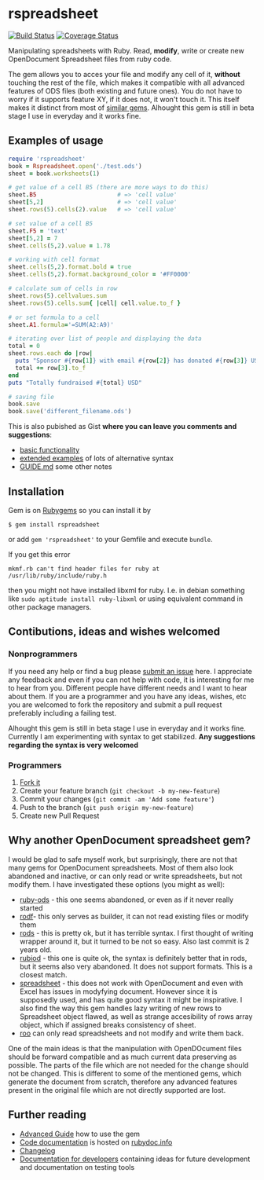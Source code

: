 # rspreadsheet

[![Build Status](https://api.travis-ci.org/gorn/rspreadsheet.svg?branch=master)](https://travis-ci.org/gorn/rspreadsheet) [![Coverage Status](https://coveralls.io/repos/gorn/rspreadsheet/badge.png)](https://coveralls.io/r/gorn/rspreadsheet)
 
Manipulating spreadsheets with Ruby. Read, **modify**, write or create new OpenDocument Spreadsheet files from ruby code. 

The gem allows you to acces your file and modify any cell of it, **without** touching the rest of the file, which makes it compatible with all advanced features of ODS files (both existing and future ones). You do not have to worry if it supports feature XY, if it does not, it won't touch it. This itself makes it distinct from most of [similar gems](#why-another-opendocument-spreadsheet-gem). Alhought this gem is still in beta stage I use in everyday and it works fine.

## Examples of usage

```ruby
require 'rspreadsheet'
book = Rspreadsheet.open('./test.ods')
sheet = book.worksheets(1)

# get value of a cell B5 (there are more ways to do this)
sheet.B5                       # => 'cell value'
sheet[5,2]                     # => 'cell value'
sheet.rows(5).cells(2).value   # => 'cell value'

# set value of a cell B5
sheet.F5 = 'text'
sheet[5,2] = 7
sheet.cells(5,2).value = 1.78

# working with cell format
sheet.cells(5,2).format.bold = true
sheet.cells(5,2).format.background_color = '#FF0000'

# calculate sum of cells in row
sheet.rows(5).cellvalues.sum
sheet.rows(5).cells.sum{ |cell| cell.value.to_f }

# or set formula to a cell
sheet.A1.formula='=SUM(A2:A9)'

# iterating over list of people and displaying the data
total = 0
sheet.rows.each do |row|
  puts "Sponsor #{row[1]} with email #{row[2]} has donated #{row[3]} USD."
  total += row[3].to_f
end
puts "Totally fundraised #{total} USD"

# saving file
book.save
book.save('different_filename.ods')
```

This is also pubished as Gist **where you can leave you comments and suggestions**:

  * [basic functionality](https://gist.github.com/gorn/42e33d086d9b4fda10ec) 
  * [extended examples](https://gist.github.com/gorn/b432e6a69e82628349e6) of lots of alternative syntax
  * [GUIDE.md](GUIDE.md) some other notes

## Installation

Gem is on [Rubygems](https://rubygems.org/gems/rspreadsheet) so you can install it by

    $ gem install rspreadsheet

or add <code>gem 'rspreadsheet'</code> to your Gemfile and execute  <code>bundle</code>. 

If you get this error

    mkmf.rb can't find header files for ruby at /usr/lib/ruby/include/ruby.h 
    
then you might not have installed libxml for ruby. I.e. in debian something like <code>sudo aptitude install ruby-libxml</code> or using equivalent command in other package managers.

## Contibutions, ideas and wishes welcomed

### Nonprogrammers
If you need any help or find a bug please [submit an issue](https://github.com/gorn/rspreadsheet/issues) here. I appreciate any feedback and even if you can not help with code, it is interesting for me to hear from you. Different people have different needs and I want to hear about them. If you are a programmer and you have any ideas, wishes, etc you are welcomed to fork the repository and submit a pull request preferably including a failing test.

Alhought this gem is still in beta stage I use in everyday and it works fine. Currently I am experimenting with syntax to get stabilized. **Any suggestions regarding the syntax is very welcomed**

### Programmers

1. [Fork it](http://github.com/gorn/rspreadsheet/fork)
2. Create your feature branch (`git checkout -b my-new-feature`)
3. Commit your changes (`git commit -am 'Add some feature'`)
4. Push to the branch (`git push origin my-new-feature`)
5. Create new Pull Request
 
## Why another OpenDocument spreadsheet gem?

I would be glad to safe myself work, but surprisingly, there are not that many gems for OpenDocument spreadsheets. Most of them also look abandoned and inactive, or can only read or write spreadsheets, but not modify them. I have investigated these options (you might as well):

  * [ruby-ods](https://github.com/yalab/ruby-ods) - this one seems abandoned, or even as if it never really started
  * [rodf](https://github.com/thiagoarrais/rodf)- this only serves as builder, it can not read existing files or modify them
  * [rods](http://www.drbreinlinger.de/ruby/rods/) - this is pretty ok, but it has terrible syntax. I first thought of writing wrapper around it, but it turned to be not so easy. Also last commit is 2 years old.
  * [rubiod](https://github.com/netoctone/rubiod) - this one is quite ok, the syntax is definitely better that in rods, but it seems also very abandoned. It does not support formats. This is a closest match.
  * [spreadsheet](https://github.com/zdavatz/spreadsheet) - this does not work with OpenDocument and even with Excel has issues in modyfying document. However since it is supposedly used, and has quite good syntax it might be inspirative. I also find the way this gem handles lazy writing of new rows to Spreadsheet object flawed, as well as strange accesibility of rows array object, which if assigned breaks consistency of sheet.
  * [roo](https://github.com/roo-rb/roo) can only read spreadsheets and not modify and write them back.

One of the main ideas is that the manipulation with OpenDOcument files should be forward compatible and as much current data preserving as possible. The parts of the file which are not needed for the change should not be changed. This is different to some of the mentioned gems, which generate the document from scratch, therefore any advanced features present in the original file which are not directly supported are lost.

## Further reading

* [Advanced Guide](GUIDE.md) how to use the gem
* [Code documentation](http://www.rubydoc.info/github/gorn/rspreadsheet) is hosted on [rubydoc.info](http://www.rubydoc.info/)
* [Changelog](CHANGELOG.md)
* [Documentation for developers](DEVEL_BLOG.md) containing ideas for future development and documentation on testing tools
